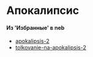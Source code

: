 # Апокалипсис

#### Из 'Избранные' в neb

- [apokalipsis-2](https://kp.rusneb.ru/item/material/apokalipsis-2)
- [tolkovanie-na-apokalipsis-2](https://kp.rusneb.ru/item/material/tolkovanie-na-apokalipsis-2)